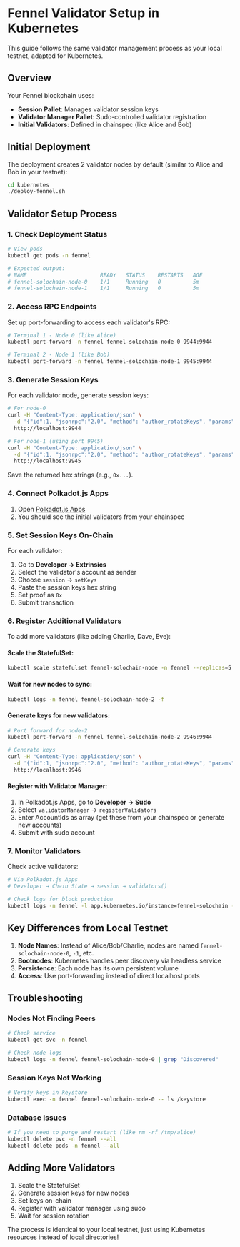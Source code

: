 # Fennel Validator Setup in Kubernetes

This guide follows the same validator management process as your local testnet, adapted for Kubernetes.

## Overview

Your Fennel blockchain uses:
- **Session Pallet**: Manages validator session keys
- **Validator Manager Pallet**: Sudo-controlled validator registration
- **Initial Validators**: Defined in chainspec (like Alice and Bob)

## Initial Deployment

The deployment creates 2 validator nodes by default (similar to Alice and Bob in your testnet):

```bash
cd kubernetes
./deploy-fennel.sh
```

## Validator Setup Process

### 1. Check Deployment Status

```bash
# View pods
kubectl get pods -n fennel

# Expected output:
# NAME                       READY   STATUS    RESTARTS   AGE
# fennel-solochain-node-0    1/1     Running   0          5m
# fennel-solochain-node-1    1/1     Running   0          5m
```

### 2. Access RPC Endpoints

Set up port-forwarding to access each validator's RPC:

```bash
# Terminal 1 - Node 0 (like Alice)
kubectl port-forward -n fennel fennel-solochain-node-0 9944:9944

# Terminal 2 - Node 1 (like Bob)
kubectl port-forward -n fennel fennel-solochain-node-1 9945:9944
```

### 3. Generate Session Keys

For each validator node, generate session keys:

```bash
# For node-0
curl -H "Content-Type: application/json" \
  -d '{"id":1, "jsonrpc":"2.0", "method": "author_rotateKeys", "params":[]}' \
  http://localhost:9944

# For node-1 (using port 9945)
curl -H "Content-Type: application/json" \
  -d '{"id":1, "jsonrpc":"2.0", "method": "author_rotateKeys", "params":[]}' \
  http://localhost:9945
```

Save the returned hex strings (e.g., `0x...`).

### 4. Connect Polkadot.js Apps

1. Open [Polkadot.js Apps](https://polkadot.js.org/apps/?rpc=ws://127.0.0.1:9944)
2. You should see the initial validators from your chainspec

### 5. Set Session Keys On-Chain

For each validator:
1. Go to **Developer → Extrinsics**
2. Select the validator's account as sender
3. Choose `session` → `setKeys`
4. Paste the session keys hex string
5. Set proof as `0x`
6. Submit transaction

### 6. Register Additional Validators

To add more validators (like adding Charlie, Dave, Eve):

#### Scale the StatefulSet:
```bash
kubectl scale statefulset fennel-solochain-node -n fennel --replicas=5
```

#### Wait for new nodes to sync:
```bash
kubectl logs -n fennel fennel-solochain-node-2 -f
```

#### Generate keys for new validators:
```bash
# Port forward for node-2
kubectl port-forward -n fennel fennel-solochain-node-2 9946:9944

# Generate keys
curl -H "Content-Type: application/json" \
  -d '{"id":1, "jsonrpc":"2.0", "method": "author_rotateKeys", "params":[]}' \
  http://localhost:9946
```

#### Register with Validator Manager:
1. In Polkadot.js Apps, go to **Developer → Sudo**
2. Select `validatorManager` → `registerValidators`
3. Enter AccountIds as array (get these from your chainspec or generate new accounts)
4. Submit with sudo account

### 7. Monitor Validators

Check active validators:
```bash
# Via Polkadot.js Apps
# Developer → Chain State → session → validators()

# Check logs for block production
kubectl logs -n fennel -l app.kubernetes.io/instance=fennel-solochain -f | grep "Prepared block"
```

## Key Differences from Local Testnet

1. **Node Names**: Instead of Alice/Bob/Charlie, nodes are named `fennel-solochain-node-0`, `-1`, etc.
2. **Bootnodes**: Kubernetes handles peer discovery via headless service
3. **Persistence**: Each node has its own persistent volume
4. **Access**: Use port-forwarding instead of direct localhost ports

## Troubleshooting

### Nodes Not Finding Peers
```bash
# Check service
kubectl get svc -n fennel

# Check node logs
kubectl logs -n fennel fennel-solochain-node-0 | grep "Discovered"
```

### Session Keys Not Working
```bash
# Verify keys in keystore
kubectl exec -n fennel fennel-solochain-node-0 -- ls /keystore
```

### Database Issues
```bash
# If you need to purge and restart (like rm -rf /tmp/alice)
kubectl delete pvc -n fennel --all
kubectl delete pods -n fennel --all
```

## Adding More Validators

1. Scale the StatefulSet
2. Generate session keys for new nodes
3. Set keys on-chain
4. Register with validator manager using sudo
5. Wait for session rotation

The process is identical to your local testnet, just using Kubernetes resources instead of local directories! 